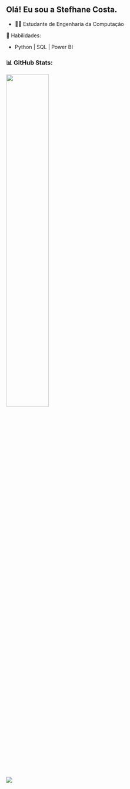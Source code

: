 ## Olá! Eu sou a Stefhane Costa.

- 👩‍💻 Estudante de Engenharia da Computação

🚀 Habilidades:

- Python | SQL | Power BI 

### 📊 GitHub Stats:
<div>
  <a href="https://github.com/stefhanecosta">
    <img width="48%" src="https://github-readme-stats.vercel.app/api?username=stefhanecosta&show_icons=true&theme=dracula&include_all_commits=true&count_private=true"/>
     <!-- <img width="48%" src="https://github-readme-stats.vercel.app/api/top-langs/?username=stefhanecosta&layout=compact&langs_count=16&theme=dracula"/> -->
  </a>
</div>

##
 
<div> 
  <a href="https://www.linkedin.com/in/stefhane-costa-3443a3238" target="_blank"><img src="https://img.shields.io/badge/-LinkedIn-%230077B5?style=for-the-badge&logo=linkedin&logoColor=white" target="_blank"></a> 
  
</div>



